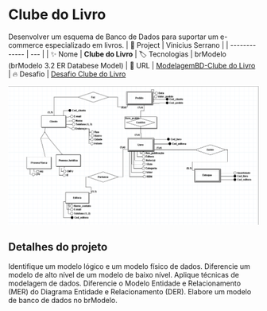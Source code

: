 # Clube do Livro

Desenvolver um esquema de Banco de Dados para suportar um e-commerce especializado em livros.
| 💾 Project | Vinicius Serrano    |
| -------------  | --- |
| :sparkles: Nome        | **Clube do Livro**
| :label: Tecnologias | brModelo (brModelo 3.2 ER Databese Model)
| :rocket: URL         | [ModelagemBD-Clube do Livro](https://github.com/viniciusserrano/ModelagemBD)
| :fire: Desafio     | [Desafio Clube do Livro](Desafio-ClubeDoLivro.docx)

<!-- Inserir imagem com a #vitrinedev ao final do link -->
![](ClubeDoLivro.png#vitrinedev)

## Detalhes do projeto

Identifique um modelo lógico e um modelo físico de dados.
Diferencie um modelo de alto nível de um modelo de baixo nível.
Aplique técnicas de modelagem de dados.
Diferencie o Modelo Entidade e Relacionamento (MER) do Diagrama Entidade e Relacionamento (DER).
Elabore um modelo de banco de dados no brModelo.
